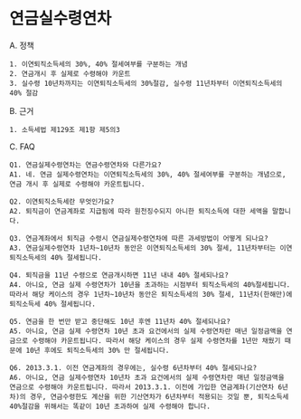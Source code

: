 
# 연금실수령연차

A. 정책

    1. 이연퇴직소득세의 30%, 40% 절세여부를 구분하는 개념
    2. 연금개시 후 실제로 수령해야 카운트
    3. 실수령 10년차까지는 이연퇴직소득세의 30%절감, 실수령 11년차부터 이연퇴직소득세의 40% 절감

B. 근거

    1. 소득세법 제129조 제1항 제5의3 

C. FAQ

    Q1. 연금실제수령연차는 연금수령연차와 다른가요?
    A1. 네. 연금 실제수령연차는 이연퇴직소득세의 30%, 40% 절세여부를 구분하는 개념으로, 연금 개시 후 실제로 수령해야 카운트됩니다.

    Q2. 이연퇴직소득세란 무엇인가요?
    A2. 퇴직금이 연금계좌로 지급됨에 따라 원천징수되지 아니한 퇴직소득에 대한 세액을 말합니다.

    Q3. 연금계좌에서 퇴직금 수령시 연금실제수령연차에 따른 과세방법이 어떻게 되나요?
    A3. 연금실제수령연차 1년차~10년차 동안은 이연퇴직소득세의 30% 절세, 11년차부터는 이연퇴직소득세의 40% 절세됩니다.

    Q4. 퇴직금을 11년 수령으로 연금개시하면 11년 내내 40% 절세되나요?
    A4. 아니요, 연금 실제 수령연차가 10년을 초과하는 시점부터 퇴직소득세의 40%절세됩니다.
    따라서 해당 케이스의 경우 1년차~10년차 동안은 퇴직소득세의 30% 절세, 11년차(한해만)에 퇴직소득세 40% 절세됩니다.

    Q5. 연금을 한 번만 받고 중단해도 10년 후엔 11년차 40% 절세되나요?
    A5. 아니요, 연금 실제 수령연차 10년 초과 요건에서의 실제 수령연차란 매년 일정금액을 연금으로 수령해야 카운트됩니다. 따라서 해당 케이스의 경우 실제 수령연차를 1년만 채웠기 때문에 10년 후에도 퇴직소득세의 30% 만 절세됩니다.

    Q6. 2013.3.1. 이전 연금계좌의 경우에는, 실수령 6년차부터 40% 절세되나요?
    A6. 아니요, 연금 실제수령연차 10년차 초과 요건에서의 실제 수령연차란 매년 일정금액을 연금으로 수령해야 카운트됩니다. 따라서 2013.3.1. 이전에 가입한 연금계좌(기산연차 6년차)의 경우, 연금수령한도 계산을 위한 기산연차가 6년차부터 적용되는 것일 뿐, 퇴직소득세 40%절감을 위해서는 똑같이 10년 초과하여 실제 수령해야 합니다.
